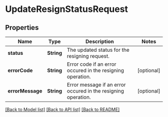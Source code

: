 # UpdateResignStatusRequest

## Properties
Name | Type | Description | Notes
------------ | ------------- | ------------- | -------------
**status** | **String** | The updated status for the resigning request. | 
**errorCode** | **String** | Error code if an error occured in the resigning operation. | [optional] 
**errorMessage** | **String** | Error message if an error occured in the resigning operation. | [optional] 

[[Back to Model list]](../README.md#documentation-for-models) [[Back to API list]](../README.md#documentation-for-api-endpoints) [[Back to README]](../README.md)



